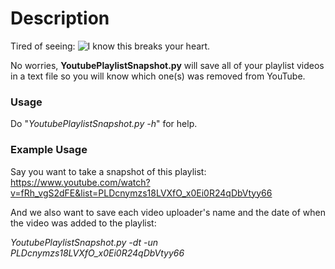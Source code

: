 # Description
Tired of seeing:
![I know this breaks your heart.](http://i.imgur.com/OalHqgO.png)

No worries, **YoutubePlaylistSnapshot.py** will save all of your playlist videos in a text file so you will know which one(s) was removed from YouTube.

### Usage
Do "*YoutubePlaylistSnapshot.py -h*" for help.
  
### Example Usage
Say you want to take a snapshot of this playlist: https://www.youtube.com/watch?v=fRh_vgS2dFE&list=PLDcnymzs18LVXfO_x0Ei0R24qDbVtyy66

And we also want to save each video uploader's name and the date of when the video was added to the playlist:

*YoutubePlaylistSnapshot.py -dt -un PLDcnymzs18LVXfO_x0Ei0R24qDbVtyy66*